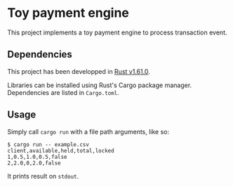# Toy payment engine

This project implements a toy payment engine to process transaction event.

## Dependencies

This project has been developped in [Rust v1.61.0](https://blog.rust-lang.org/2022/05/19/Rust-1.61.0.html).

Libraries can be installed using Rust's Cargo package manager.
Dependencies are listed in `Cargo.toml`.

## Usage

Simply call `cargo run` with a file path arguments, like so:

```
$ cargo run -- example.csv
client,available,held,total,locked
1,0.5,1.0,0.5,false
2,2.0,0,2.0,false
```

It prints result on `stdout`.